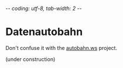 -*- coding: utf-8, tab-width: 2 -*-

Datenautobahn
=============

Don't confuse it with the [autobahn.ws](http://autobahn.ws/) project.

(under construction)



